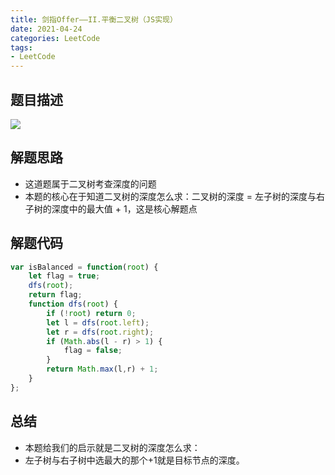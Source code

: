 ```yaml
---
title: 剑指Offer——II.平衡二叉树（JS实现）
date: 2021-04-24
categories: LeetCode
tags: 
- LeetCode
---
```

## 题目描述
![](https://img-blog.csdnimg.cn/img_convert/592d2f408b11526e1e85b5a9ce589285.png)

## 解题思路
* 这道题属于二叉树考查深度的问题
* 本题的核心在于知道二叉树的深度怎么求：二叉树的深度 = 左子树的深度与右子树的深度中的最大值 + 1，这是核心解题点

## 解题代码
```js
var isBalanced = function(root) {
    let flag = true;
    dfs(root);
    return flag;
    function dfs(root) {
        if (!root) return 0;
        let l = dfs(root.left);
        let r = dfs(root.right);
        if (Math.abs(l - r) > 1) {
            flag = false;
        }
        return Math.max(l,r) + 1;
    }
};
```
## 总结
* 本题给我们的启示就是二叉树的深度怎么求：
* 左子树与右子树中选最大的那个+1就是目标节点的深度。
